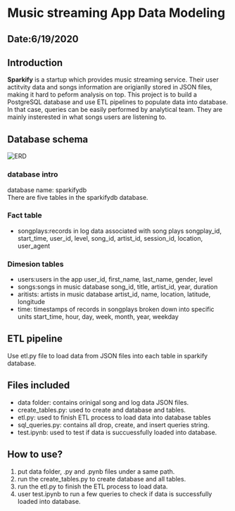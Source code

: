 # Music streaming App Data Modeling
## Date:6/19/2020

## Introduction
**Sparkify** is a startup which provides music streaming service. Their user actitvity data and songs information are origianlly stored in JSON files, making it hard to peform analysis on top. This project is to  build a PostgreSQL database and use ETL pipelines to populate data into database. In that case, queries can be easily performed by analytical team. They are mainly insterested in what songs users are listening to.

## Database schema
![ERD](https://udacity-reviews-uploads.s3.us-west-2.amazonaws.com/_attachments/38715/1592649090/Song_ERD.png)
### database intro
database name: sparkifydb   
There are five tables in the sparkifydb database.

### Fact table
- songplays:records in log data associated with song plays
songplay_id, start_time, user_id, level, song_id, artist_id, session_id, location, user_agent
### Dimesion tables
- users:users in the app
user_id, first_name, last_name, gender, level
- songs:songs in music database
song_id, title, artist_id, year, duration
- aritists: artists in music database
artist_id, name, location, latitude, longitude
- time: timestamps of records in songplays broken down into specific units
start_time, hour, day, week, month, year, weekday

## ETL pipeline
Use etl.py file to load data from JSON files into each table in sparkify database.

## Files included
- data folder: contains orinigal song and log data JSON files.
- create_tables.py: used to create and database and tables.
- etl.py: used to finish ETL process to load data into database tables
- sql_queries.py: contains all drop, create, and insert queries string.
- test.ipynb: used to test if data is succuessfully loaded into database.


## How to use?
1. put data folder, .py and .pynb files under a same path.
2. run the create_tables.py to create database and all tables.
3. run the etl.py to finish the ETL process to load data.
4. user test.ipynb to run a few queries to check if data is successfully loaded into database.
